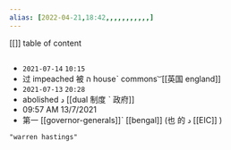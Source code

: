 ```yaml
---
alias: [2022-04-21,18:42,,,,,,,,,,,]
---
```

[[]]
table of content
```toc
```
- `2021-07-14` `10:15`
- 过 impeached 被 ה houseˋ commons  ͝  [[英国 england]]
- `2021-07-13` ``20:28``
- abolished د [[dual 制度 ˋ 政府]]
- 09:57 AM 13/7/2021
- 第一 [[governor-generals]]ˋ [[bengal]] (也 的 د [[EIC]] )
```query
"warren hastings"
```
